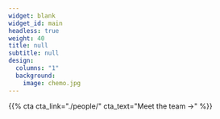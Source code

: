 ```yaml
---
widget: blank
widget_id: main
headless: true
weight: 40
title: null
subtitle: null
design:
  columns: "1"
  background:
    image: chemo.jpg
---
```


{{% cta cta_link="./people/" cta_text="Meet the team →" %}}
